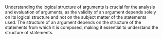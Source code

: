 
Understanding the logical structure of arguments is crucial for the analysis and evaluation of arguments, as the validity of an argument depends solely on its logical structure and not on the subject matter of the statements used. The structure of an argument depends on the structure of the statements from which it is composed, making it essential to understand the structure of statements.
